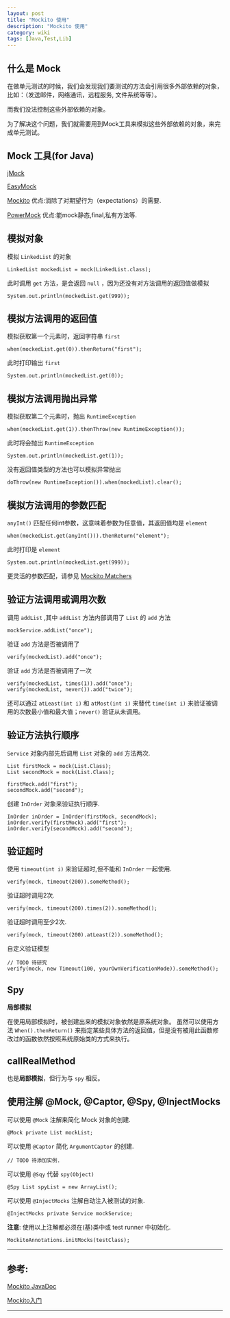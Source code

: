 ```yaml
---
layout: post
title: "Mockito 使用"
description: "Mockito 使用"
category: wiki
tags: [Java,Test,Lib]
---
```



## 什么是 Mock

在做单元测试的时候，我们会发现我们要测试的方法会引用很多外部依赖的对象，比如：（发送邮件，网络通讯，远程服务, 文件系统等等）。

而我们没法控制这些外部依赖的对象。

为了解决这个问题，我们就需要用到Mock工具来模拟这些外部依赖的对象，来完成单元测试。


## Mock 工具(for Java)

[jMock][jmock]

[EasyMock][easymock]

[Mockito][mockito] 优点:消除了对期望行为（expectations）的需要.

[PowerMock][powermock] 优点:能mock静态,final,私有方法等.



## 模拟对象

模拟 `LinkedList` 的对象

	LinkedList mockedList = mock(LinkedList.class);

此时调用 `get` 方法，是会返回 `null` ，因为还没有对方法调用的返回值做模拟

	System.out.println(mockedList.get(999));

## 模拟方法调用的返回值

模拟获取第一个元素时，返回字符串 `first`

	when(mockedList.get(0)).thenReturn("first");

此时打印输出 `first`

	System.out.println(mockedList.get(0));


## 模拟方法调用抛出异常

模拟获取第二个元素时，抛出 `RuntimeException`

	when(mockedList.get(1)).thenThrow(new RuntimeException());

此时将会抛出 `RuntimeException`

	System.out.println(mockedList.get(1));

没有返回值类型的方法也可以模拟异常抛出

	doThrow(new RuntimeException()).when(mockedList).clear();

## 模拟方法调用的参数匹配

`anyInt()` 匹配任何int参数，这意味着参数为任意值，其返回值均是 `element`

	when(mockedList.get(anyInt())).thenReturn("element");

此时打印是 `element`

	System.out.println(mockedList.get(999));

更灵活的参数匹配，请参见 [Mockito Matchers](http://mockito.googlecode.com/svn/tags/latest/javadoc/org/mockito/Matchers.html)

## 验证方法调用或调用次数

调用 `addList` ,其中 `addList` 方法内部调用了 `List` 的 `add` 方法

	mockService.addList("once");

验证 `add` 方法是否被调用了

	verify(mockedList).add("once");

验证 `add` 方法是否被调用了一次

	verify(mockedList, times(1)).add("once");
	verify(mockedList, never()).add("twice");

还可以通过 `atLeast(int i)` 和 `atMost(int i)` 来替代 `time(int i)` 来验证被调用的次数最小值和最大值；`never()` 验证从未调用。


## 验证方法执行顺序

`Service` 对象内部先后调用 `List` 对象的 `add` 方法两次.

	List firstMock = mock(List.Class);
	List secondMock = mock(List.Class);

	firstMock.add("first");
	secondMock.add("second");

创建 `InOrder` 对象来验证执行顺序.

	InOrder inOrder = InOrder(firstMock, secondMock);
	inOrder.verify(firstMock).add("first");
	inOrder.verify(secondMock).add("second");


## 验证超时

使用 `timeout(int i)` 来验证超时,但不能和 `InOrder` 一起使用.

	verify(mock, timeout(200)).someMethod();

验证超时调用2次.

	verify(mock, timeout(200).times(2)).someMethod();

验证超时调用至少2次.

	verify(mock, timeout(200).atLeast(2)).someMethod();

自定义验证模型

	// TODO 待研究
	verify(mock, new Timeout(100, yourOwnVerificationMode)).someMethod();


## Spy

**局部模拟**

在使用局部模拟时，被创建出来的模拟对象依然是原系统对象。
虽然可以使用方法 `When().thenReturn()` 来指定某些具体方法的返回值，但是没有被用此函数修改过的函数依然按照系统原始类的方式来执行。


## callRealMethod

也是**局部模拟**，但行为与 `spy` 相反。


## 使用注解 @Mock, @Captor, @Spy, @InjectMocks

可以使用 `@Mock` 注解来简化 Mock 对象的创建.

	@Mock private List mockList;

可以使用 `@Captor` 简化 `ArgumentCaptor` 的创建.

	// TODO 待添加实例.

可以使用 `@Sqy` 代替 `spy(Object)`

	@Spy List spyList = new ArrayList();

可以使用 `@InjectMocks` 注解自动注入被测试的对象.

	@InjectMocks private Service mockService;

**注意**: 使用以上注解都必须在(基)类中或 test runner 中初始化.

	MockitoAnnotations.initMocks(testClass);



***

## 参考:

[Mockito JavaDoc](http://mockito.googlecode.com/svn/tags/latest/javadoc/org/mockito/Mockito.html)

[Mockito入门](http://blog.csdn.net/huoshuxiao/article/details/6107835)


***

[jmock]: http://jmock.org/
[easymock]: http://easymock.org/
[mockito]: http://code.google.com/p/mockito/
[powermock]: http://code.google.com/p/powermock/

